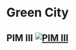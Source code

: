 # Green City

## PIM III [![PIM III](https://img.shields.io/badge/Texto-do--Badge-brightgreen)](https://github.com/Projeto-PIM-III/City-Green)
